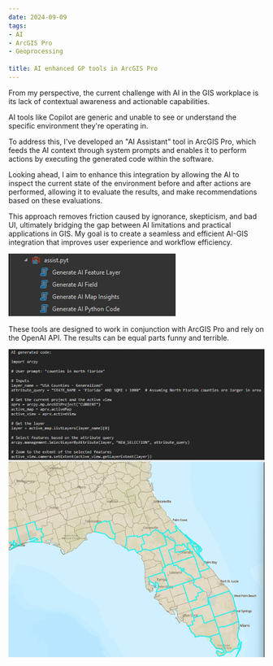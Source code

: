 ```yaml
---
date: 2024-09-09
tags:
- AI
- ArcGIS Pro
- Geoprocessing

title: AI enhanced GP tools in ArcGIS Pro
---
```


From my perspective, the current challenge with AI in the GIS workplace is its lack of contextual awareness and actionable capabilities.

AI tools like Copilot are generic and unable to see or understand the specific environment they're operating in.

To address this, I've developed an "AI Assistant" tool in ArcGIS Pro, which feeds the AI context through system prompts and enables it
to perform actions by executing the generated code within the software.

Looking ahead, I aim to enhance this integration by allowing the AI to inspect
the current state of the environment before and after actions are performed, 
allowing it to evaluate the results, and make recommendations based on these evaluations.

This approach removes friction caused by ignorance, skepticism, and bad UI, ultimately bridging the gap between AI limitations and practical applications in GIS. My goal is to create a seamless and efficient AI-GIS integration that improves user experience and workflow efficiency.

![AI Tools](..\static\images\ai_tools.jpg)

These tools are designed to work in conjunction with ArcGIS Pro and rely on the OpenAI API. The results can be equal parts funny and terrible.

![Florida Code](..\static\images\florida_code.jpg)
![Florida Map](..\static\images\florida_map.jpg)